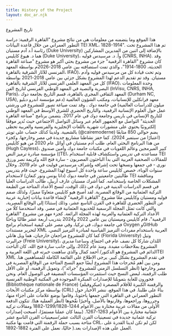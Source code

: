 ```yaml
---
title: History of the Project
layout: doc_ar.njk
---
```


تاريخ المشروع

هذا الموقع وما يتضمنه من معلومات هي من نتائج مشروع "القاهرة الرقمية: دراسة التطور العمراني من خلال قاعدة البيانات TEI XML، 1828-1914". تم هذا المشروع تحت رئاسة أ.د آدم مستيان (Duke University) بالإضافة إلى اثنين من المديرين المشاركين هما د. هيوغ كايليس (Duke University)،   وأ. د. مرسيدس فوليه (CNRS, INHA).
وقد كان مشروع "القاهرة الرقمية" جزء من مشروع بحثي أكبر هو مشروع "صناعة القاهرة الحديثة، 1800-1914"، والذي تمت استضافته بين عامي 2018-2026م بواسطة المعهد الفرنسي للآثار الشرقية بالقاهرة، IFAO)، وتم تحت قيادة كل من مرسيدس فوليه وأدم مستيان. وقد تم تقديم الدعم لهذا المشروع بشكل جزئي بين عامي 2018-2021 بواسطة كل من المعهد العلمي الفرنسي للآثار الشرقية بالقاهرة (IFAO)، وحدة المعلومات البصرية والنصية في المعهد الوطني الفرنسي لتاريخ الفن (InVisu, CNRS, INHA, Paris)، المعهد الثقافي المجري بالقاهرة، قسم التاريخ بجامعة دوك (Durham NC, USA), معهد فرانكلين للإنسانيات، ومكتب الشؤون العالمية (دعم مؤسسة أندرو دبليو ميلون للدراسات العالمية) في جامعة دوك . وقد تمت صياغة تصور للمشروع في ورشتي عمل حول العلوم الإنسانية الرقمية، والتاريخ الحضري للشرق الأوسط في المعهد الوطني للتاريخ الإنساني في باريس وجامعة دوك في عام 2017. 
يتضمن برنامج "صناعة القاهرة الحديثة" التواصل مع الجمهور العام عبر وسائل التواصل الاجتماعي حيث نُديِر موقعًا إلكترونيًا يحتوي على منشورات شهرية باللغات الإنجليزية والفرنسية والعربية تحظى بالشعبية. ولدينا كذلك حساب على تويتر (@cairemoderne) يضم حوالي 850 متابعًا (اعتبارًا من سبتمبر 2024). كما حفز نشاطنا مشاريع جديدة في مصر وخارجها.
وكجزء من هذا البرنامج البحثي العام، طلب آدم مستيان في أوائل عام 2020 من هيو كايليس (Hugh Cayless)، كبير المبرمجين وعالم اللغويات في مكتبات جامعة دوك وأمين صندوق مؤسسة مبادرة ترميز النص ((TEI، مساعدته في تدريس واستكشاف قابلية استخدام TEI للمقالات الصحفية العربية التي بدأ الباحثون المصريون - سارة فتح الله وكريمة نصر ورزق نوري - في جمعها ونسخها تحت إشرافه وإشراف مرسيدس فوليت في عام 2019. وخلال سنوات الوباء، خصص كايليس ساعة واحدة كل أسبوع لهذا المشروع، حيث قام بتدريس طالبتين جامعيتين في جامعة ديوك (دانا يونس ونور كنعان) لاستخدام TEI ومناقشة المشكلات الخاصة بإستخدامه. كما أشرك مستيان عارف أربيل، طالب الدراسات العليا في قسم الدراسات الدينية في دوك في ذلك الوقت، لنسخ الأعداد المتاحة من الطبعة التركية العثمانية من الوقائع المصرية. لقد أصبح هيو كايليس متعاونًا مميزًا، ولذلك صمم فوليه ومستيان وكايليس معًا مشروع "القاهرة الرقمية" لإنشاء قاعدة بيانات إخبارية عربية عن التطور الحضري للقاهرة في القرن التاسع عشر، وذلك إستنادًا إلى الوقائع المصرية، والتي كانت تمثل المجلة الرسمية للخديوية العثمانية في مصر. وقد استخدمنا كلًا من الأعداد التركية العثمانية والعربية لهذه المجلة الرائعة.
كجزء مهم من مشروع "القاهرة الرقمية"، قام كايليس وميستيان بين عامي 2022 و2024 بتدريب أربعة عشر طالبًا وباحثًا في جامعة ديوك، في تركيا، وفي مصر على كيفية استخدام برامج Oxygen وGitHub لتحرير مستندات XML العربية باستخدام مفردات الترميز القياسية لمبادرة الترميز النصي. كما كان للمشروع مراجعان خارجيان، هما ويل هانلي (Florida University) وتيل جراليرت (Freie University)، اللذان شاركا كل نصف عام في اجتماع، وساعدا مديري المشروع بملاحظات مفيدة. ومنذ عام 2022، وإلى جانب سارة فتح الله، كان الباحث الدائم في المشروع هو الدكتور/ أحمد كمال والذي ساهمت خبرته في اللغة العربية وTEI XML في تقدم المشروع بشكل كبير. يرجى الاطلاع على القائمة الكاملة للمساهمين هنا.
ومن بين أهم مُخرجات هذا المشروع أيضًا جمع النسخ المتاحة من الوقائع المصرية في مصر وخارجها (انظر التسلسل الزمني للمشروع "جرائد")، وتمويل الرقمنة، أو على الأقل طلب الرقمنة، لبعض النسخ حيث استثمرت المؤسسات المضيفة في الوصول العام. ونحن فخورون للغاية بتمويلنا للإصدارات المبكرة الموجودة في المكتبة الوطنية الفرنسية (Bibliothèque nationale de France)  والرقمنة الكبيرة للأفلام المصغرة (ميكروفيلم) بواسطة مركز مكتبات الأبحاث (CRL) بناءً على طلبنا.
في هذا الموقع، ننشر الأخبار حول التطور العمراني في القاهرة التي جمعها باحثونا، وقاموا بوضع علامات على أجزاء منها، وحرروها، وراجعوها، وقارنوها بالأصل، وأخيرًا نقّحوها (انظر العملية هنا). تتكون الدفعة الأولى من مقالات عربية مختارة بين الأعوام 1244-1299/1828-1882 ومقالات تركية عثمانية مختارة بين الأعوام 1263-1267. (بينما كان عملنا مستمرًا، أصبحت إصدارات تركية عثمانية جديدة في تسعينيات القرن الثالث عشر/سبعينيات القرن التاسع عشر متاحة بسبب حملة الرقمنة التي قامت بها مكتبة  CRL، لكن لم تكن لدينا القدرة على العمل على هذه الإصدارات بعد.(
حاليًا، نعمل على الفترة 1882-1892.
